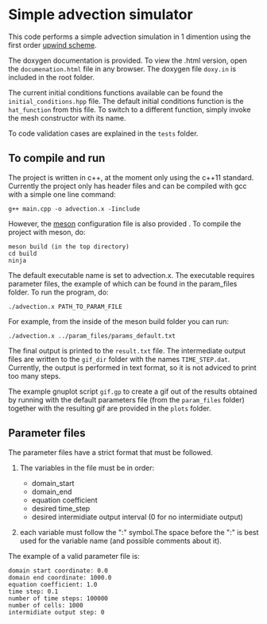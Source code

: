 # Simple advection simulator

This code performs a simple advection simulation in 1 dimention using the first order [upwind scheme](https://en.wikipedia.org/wiki/Upwind_scheme).

The doxygen documentation is provided. To view the .html version, open the ``documenation.html`` file in any browser. The doxygen file ``doxy.in`` is included in the root folder.

The current initial conditions functions available can be found the ``initial_conditions.hpp`` file. The default initial conditions function is the ``hat_function`` from this file. To switch to a different function, simply invoke the mesh constructor with its name.

To code validation cases are explained in the ``tests`` folder.

## To compile and run

The project is written in c++, at the moment only using the c++11 standard. Currently the project only has header files and can be compiled with gcc with a simple one line command:

    g++ main.cpp -o advection.x -Iinclude

However, the [meson](https://mesonbuild.com/Manual.html) configuration file is also provided . To compile the project with meson, do: 

    meson build (in the top directory)
    cd build
    ninja

The default executable name is set to advection.x. The executable requires parameter files, the example of which can be found in the param_files folder. To run the program, do:

    ./advection.x PATH_TO_PARAM_FILE

For example, from the inside of the meson build folder you can run: 

    ./advection.x ../param_files/params_default.txt

The final output is printed to the ``result.txt`` file. The intermediate output files are written to the ``gif_dir`` folder with the names ``TIME_STEP.dat``.
Currently, the output is performed in text format, so it is not adviced to print too many steps.  

The example gnuplot script ``gif.gp`` to create a gif out of the results obtained by running with the default parameters file (from the ``param_files`` folder) together with the resulting gif are provided in the ``plots`` folder.

## Parameter files

The parameter files have a strict format that must be followed. 
    
1. The variables in the file must be in order:
   
    * domain_start
    * domain_end
    * equation coefficient
    * desired time_step
    * desired intermidiate output interval (0 for no intermidiate output)
    
2. each variable must follow the ":" symbol.The space before the ":" is best used for the variable name (and possible comments about it).

The example of a valid parameter file is:

```
domain start coordinate: 0.0
domain end coordinate: 1000.0
equation coefficient: 1.0
time step: 0.1
number of time steps: 100000
number of cells: 1000
intermidiate output step: 0

```



